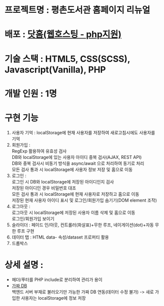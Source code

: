 # 프로젝트명 : 평촌도서관 홈페이지 리뉴얼

# 배포 : [닷홈(웹호스팅 - php지원)](http://pyeongchonlib.dothome.co.kr/index.php "닷홈으로 이동")

# 기술 스택 : HTML5, CSS(SCSS), Javascript(Vanilla), PHP

# 개발 인원 : 1명

# 구현 기능
1. 사용자 기억 : localStorage에 현재 사용자를 저장하여 새로고침시에도 사용자를 기억
1. 회원가입 :  
RegExp 활용하여 유효성 검사  
DB와 localStorage에 있는 사용자 아이디 중복 검사(AJAX, REST API)  
DB와 중복 검사시 비동기 방식을 async/await 으로 처리하여 동기로 처리  
모든 검사 통과 시 localStorage에 사용자 정보 저장 및 홈으로 이동  
1. 로그인 :  
로그인 시 DB와 localStorage에 저장된 아이디인지 검사  
저장된 아이디인 경우 비밀번호 대조  
모든 검사 통과 시 localStorage에 현재 사용자로 저장하고 홈으로 이동  
저장된 현재 사용자 아이디 표시 및 로그인/회원가입 숨기기(DOM element 조작)  
1. 로그아웃 :  
로그아웃 시 localStorage에 저장된 사용자 이름 삭제 및 홈으로 이동  
로그인/회원가입 보이기  
1. 슬라이더 : 페이드 인/아웃, 컨트롤러(화살표)+무한 루프, 네이게이션(dot)+자동 무한 루프 구현
1. 데이터 탭 : HTML data- 속성/dataset 프로퍼티 활용
1. 드롭박스

# 상세 설명 :
- 헤더/푸터를 PHP include로 분리하여 관리가 용이  
- [가짜 DB](https://my-json-server.typicode.com/dev-yun0525/fakedb/todos)  
백엔드 서버 부재로 불러오기만 가능한 가짜 DB 연동(데이터 수정 불가) -> 새로 가입한 사용자는 localStorage에 정보 저장

